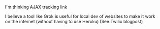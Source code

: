 I'm thinking AJAX tracking link

I believe a tool like Grok is useful for local dev of websites to make it work on the internet (without having to use Heroku) (See Twilio blogpost)
